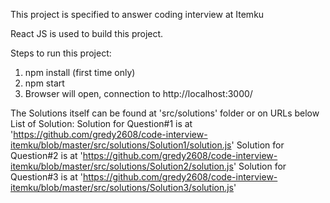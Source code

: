 This project is specified to answer coding interview at Itemku

React JS is used to build this project.

Steps to run this project:
1. npm install (first time only)
2. npm start
3. Browser will open, connection to http://localhost:3000/

The Solutions itself can be found at 'src/solutions' folder or on URLs below
List of Solution:
Solution for  Question#1 is at 'https://github.com/gredy2608/code-interview-itemku/blob/master/src/solutions/Solution1/solution.js'
Solution for  Question#2 is at 'https://github.com/gredy2608/code-interview-itemku/blob/master/src/solutions/Solution2/solution.js'
Solution for  Question#3 is at 'https://github.com/gredy2608/code-interview-itemku/blob/master/src/solutions/Solution3/solution.js'